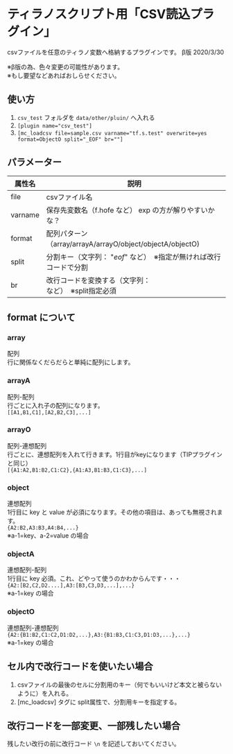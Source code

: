# ティラノスクリプト用「CSV読込プラグイン」

csvファイルを任意のティラノ変数へ格納するプラグインです。
β版 2020/3/30  

※β版の為、色々変更の可能性があります。  
※もし要望などあればおしらせください。  

## 使い方
1. `csv_test` フォルダを `data/other/pluin/` へ入れる
2. `[plugin name="csv_test"]`
3. `[mc_loadcsv file=sample.csv varname="tf.s.test" overwrite=yes format=ObjectO split="_EOF" br=""]`

## パラメーター

| 属性名 | 説明 |
----|---- 
| file |  csvファイル名 |
| varname | 保存先変数名（f.hofe など） exp の方が解りやすいかな？ |
| format | 配列パターン（array/arrayA/arrayO/object/objectA/objectO) |
| split | 分割キー（文字列： "_eof_" など）　※指定が無ければ改行コードで分割 |
| br | 改行コードを変換する（文字列：<br> など）　※split指定必須 |

## format について
### array
配列  
行に関係なくだらだらと単純に配列にします。

### arrayA
配列-配列  
行ごとに入れ子の配列になります。  
```[[A1,B1,C1],[A2,B2,C3],...]```

### arrayO
配列-連想配列  
行ごとに、連想配列を入れて行きます。1行目がkeyになります（TIPプラグインと同じ）  
```[{A1:A2,B1:B2,C1:C2},{A1:A3,B1:B3,C1:C3},...]```

### object
連想配列  
1行目に key と value が必須になります。その他の項目は、あっても無視されます。  
```{A2:B2,A3:B3,A4:B4,...}```  
※a-1=key、a-2=value の場合

### objectA
連想配列-配列  
1行目に key 必須。これ、どやって使うのかわからんです・・・  
```{A2:[B2,C2,D2....],A3:[B3,C3,D3,...],...}```  
※a-1=key の場合

### objectO
連想配列-連想配列  
```{A2:{B1:B2,C1:C2,D1:D2,...},A3:{B1:B3,C1:C3,D1:D3,...},...}```  
※a-1=key の場合

## セル内で改行コードを使いたい場合
1. csvファイルの最後のセルに分割用のキー（何でもいいけど本文と被らないように）を入れる。
2. [mc_loadcsv] タグに split属性で、分割用キーを指定する。

## 改行コードを一部変更、一部残したい場合
残したい改行の前に改行コード `\n` を記述しておいてください。
